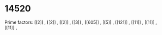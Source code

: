 # 14520

Prime factors: [[2]] , [[2]] , [[2]] , [[3]] , [[605]] , [[5]] , [[121]] , [[11]] , [[11]] , [[11]] , 
